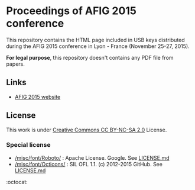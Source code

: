 # Proceedings of AFIG 2015 conference

This repository contains the HTML page included in USB keys distributed during the AFIG 2015 conference in Lyon - France (November 25-27, 2015).

**For legal purpose**, this repository doesn't contains any PDF file from papers.

## Links
- [AFIG 2015 website](http://liris.cnrs.fr/afig2015/)

## License
This work is under [Creative Commons CC BY-NC-SA 2.0](https://creativecommons.org/licenses/by-nc-sa/2.0/) License.

### Special license
- [/misc/font/Roboto/](https://github.com/jlevallois/ProceedingsAFIG2015/tree/master/misc/font/Roboto) : Apache License. Google. See [LICENSE.md](https://github.com/jlevallois/ProceedingsAFIG2015/blob/master/misc/font/Roboto/LICENSE.md)
- [/misc/font/Octicons/](https://github.com/jlevallois/ProceedingsAFIG2015/tree/master/misc/font/Octicons) : SIL OFL 1.1. (c) 2012-2015 GitHub. See [LICENSE.md](https://github.com/jlevallois/ProceedingsAFIG2015/blob/master/misc/font/Octicons/LICENSE.md)

:octocat:

